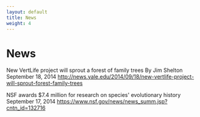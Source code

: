 ```yaml
---
layout: default
title: News
weight: 4
---
```


News
=================

New VertLife project will sprout a forest of family trees
By Jim Shelton
September 18, 2014
http://news.yale.edu/2014/09/18/new-vertlife-project-will-sprout-forest-family-trees

NSF awards $7.4 million for research on species' evolutionary history
September 17, 2014
https://www.nsf.gov/news/news_summ.jsp?cntn_id=132716
